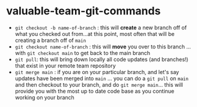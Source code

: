 # valuable-team-git-commands

- `git checkout -b name-of-branch` : this will **create** a new branch off of what you checked out from...at this point, most often that will be creating a branch off of `main`
-  `git checkout name-of-branch` : this will **move** you over to this branch ... with `git checkout main` to get back to the main branch 
- `git pull`: this will bring down locally all code updates (and branches!) that exist in your remote team repository 
- `git merge main` : if you are on your particular branch, and let's say updates have been merged into `main` ... you can do a `git pull` on `main` and then checkout to your branch, and do `git merge main`... this will provide you with the most up to date code base as you continue working on your branch
